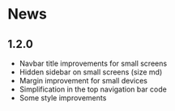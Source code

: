 # News

## 1.2.0

* Navbar title improvements for small screens
* Hidden sidebar on small screens (size md)
* Margin improvement for small devices
* Simplification in the top navigation bar code
* Some style improvements